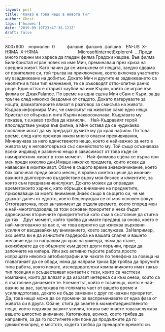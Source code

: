 ```yaml
---
layout: post
title: 'Какво е това нещо в живота ти?'
author: Ghost
tags: ['huawei']
date: '2019-09-19T23:47:38.121Z'
draft: false
---
```


800x600    нормален  0          фалшив  фалшив  фалшив    EN-US  X-НЯМА  X-НЯМА                                 MicrosoftInternetExplorer4  ...Преди много години ми хареса да гледам филма Градски кецове. Във филма БилиКристал играе човек на име Мич, преминаващ през криза на средния живот. Като начин да се измъкнем от нещата, заедно сдвама от приятелите си, той тръгва на приключение, което включва участието му взадвижване на добитък. Докато Мич и другитена задвижването са неопитни в този тип начинания, те се ръководят отпо-опитни ранчо ръце. Един оттях е старият каубой на име Кърли, който се играе във филма от ДжакPalance. По време на една сцена Мич еСам с Къри, за да тръгне след няколко бездомни от стадото. Докато лагерувахте за нощта, дваматагероите влизат в разговор за смисъла на живота. Къдрав информира Мич, че смисълът на животае само едно нещо. Кристал се обърква и пита Кърли каквоозначава. Къдравата му показва, т.е.какво трябва да измисли.    Най-Къдравият герой впоследствие умира във филма, а Мич остава да се чудикакво послание искат да му предадат думите му до края нафилм. По това време, след като преживя някои много опасни преживявания, Мичнаучава за него единственото нещо, което е най-важно за него в живота му е неговотовръзка със семейството му. Той също осъзнаваза всеки индивид е различно нещо в зависимост от това къде се намиратехния живот в този момент.    Най-филмова сцена се върна при мен преди няколко дни.Имаше няколко предмета, които исках да наваксам в моитеживот. Обаче в същото време знаехначинание, което бях започнал преди около месец, в крайна сметка щеше да иманай-важното дългосрочно въздействие върху моя бизнес и клиентите, за които съм предназначенслужат. Докато можех да оправдая времетокоито харчех, като обръщах внимание на предметите, призоваващи за моето внимание,Знаех също в сърцето си, че ме държат далеч от едното, което бешенуждая се от моя основен фокус. Оттогаваточка, поех ангажимент да отделя времето, което според мен е най-многоподходящ за този основен приоритет и нека бъдат адресирани вторичните приоритетитъй като съм в състояние да стигна до тях.   Друг момент, който трябва да имате предвид за онова, което е най-многоважно за вас е, че това вероятно ще изисква върховни усилия от васдавайки му вниманието, което заслужава. ЗаНапример, ако целта ви е да изчистите гардероба на вашата спалня и вашето желание еда го направим до края на уикенда, няма да стане, акоизбирате да се обърнете към десет други поръчки, преди да започнете на килера. Или ако активно търсите работа,просто изпращате няколко автобиографии или чакате по телефона за ловеца на главатанает да се обади, няма да направи трика.Ще трябва да проучите типа работа, която искате, изследователски компаниикоито имат такъв тип позиция и осъществяват контакти с тези, които са часттези компании, които да влязат и да изразят интереса си към онези, които са в състояние данаемете те. Елементът, който е тозинещо, което е най-важно за вас, заслужава по-голямата част от вашето време и усилиядотогава, докато не бъде заменен с друг по-важен приоритет. Да, това нещо може да се промени за васпреминавате от една фаза от живота си в друга. Обаче, стига да знаете в моментаединственото нещо, което подтиква вашите усилия, тогава вие знаете товазаслужава вашето цялостно внимание. Катотакива, всичко, което трябва да направите, за да го постигнете или поне да продължите да го движитенапред, е мястото, където трябва да прекарате времето си.
